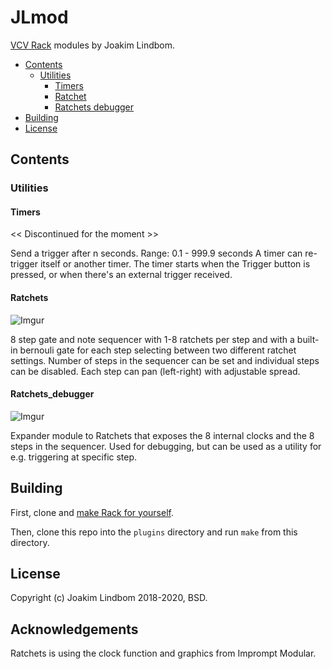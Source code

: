 # JLmod 
[VCV Rack](https://github.com/VCVRack/Rack) modules by Joakim Lindbom.

- [Contents](#contents)
  - [Utilities](#utilities)
    - [Timers](#Timers)
    - [Ratchet](#Ratchets)
    - [Ratchets debugger](#Ratchets_debugger)
- [Building](#building)
- [License](#license)

## Contents

### Utilities

#### Timers
<< Discontinued for the moment >>

Send a trigger after n seconds.
Range: 0.1 - 999.9 seconds
A timer can re-trigger itself or another timer.
The timer starts when the Trigger button is pressed, or when there's an external trigger received.

#### Ratchets
![Imgur](https://imgur.com/a/TJ4kt4q)

8 step gate and note sequencer with 1-8 ratchets per step and with a built-in bernouli gate for each step selecting between two different ratchet settings.
Number of steps in the sequencer can be set and individual steps can be disabled.
Each step can pan (left-right) with adjustable spread. 

#### Ratchets_debugger
![Imgur](https://imgur.com/a/ZwP3L26)

Expander module to Ratchets that exposes the 8 internal clocks and the 8 steps in the sequencer. Used for debugging, but can be used as a utility for e.g. triggering at specific step.



## Building

First, clone and [make Rack for yourself](https://github.com/VCVRack/Rack#building).

Then, clone this repo into the `plugins` directory and run `make` from this directory.

## License

Copyright (c) Joakim Lindbom 2018-2020, BSD.

## Acknowledgements

Ratchets is using the clock function and graphics from Imprompt Modular.

